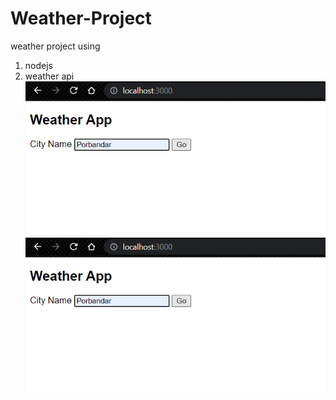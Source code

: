# Weather-Project
weather project using
1. nodejs
2. weather api
![](https://github.com/ranjitodedra/Weather-Project/blob/main/src/weather%20app%201.png)
![](https://github.com/ranjitodedra/Weather-Project/blob/main/src/weather%20app%201.png)
